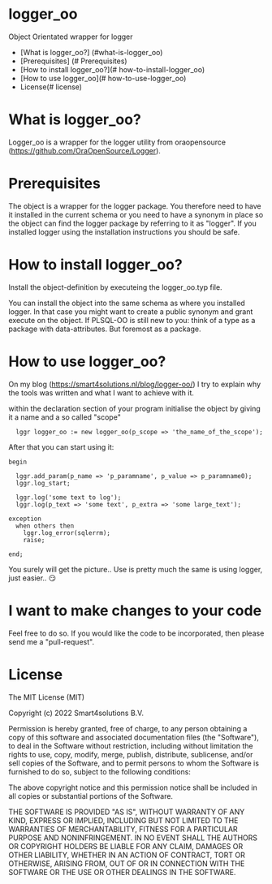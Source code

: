 # logger_oo
Object Orientated wrapper for logger

- [What is logger_oo?] (#what-is-logger_oo)
- [Prerequisites] (# Prerequisites)
- [How to install logger_oo?](# how-to-install-logger_oo)
- [How to use logger_oo](# how-to-use-logger_oo)
- License(# license)

# What is logger_oo?
Logger_oo is a wrapper for the logger utility from oraopensource (https://github.com/OraOpenSource/Logger).

# Prerequisites
The object is a wrapper for the logger package. You therefore need to have it installed in the current schema or you need to have a synonym in place so the object can find the logger package by referring to it as "logger".
If you installed logger using the installation instructions you should be safe.

# How to install logger_oo?
Install the object-definition by executeing the logger_oo.typ file.

You can install the object into the same schema as where you installed logger. In that case you might want to create a public synonym and grant execute on the object.
If PLSQL-OO is still new to you: think of a type as a package with data-attributes. But foremost as a package.

# How to use logger_oo?

On my blog (https://smart4solutions.nl/blog/logger-oo/) I try to explain why the tools was written and what I want to achieve with it.

within the declaration section of your program initialise the object by giving it a name and a so called "scope"

```
  lggr logger_oo := new logger_oo(p_scope => 'the_name_of_the_scope');
```
After that you can start using it:
```
begin

  lggr.add_param(p_name => 'p_paramname', p_value => p_paramname0);
  lggr.log_start;

  lggr.log('some text to log');
  lggr.log(p_text => 'some text', p_extra => 'some large_text');

exception
  when others then
    lggr.log_error(sqlerrm);
    raise;

end;
```
You surely will get the picture.. Use is pretty much the same is using logger, just easier.. :smirk:

# I want to make changes to your code
Feel free to do so. If you would like the code to be incorporated, then please send me a "pull-request".

# License

The MIT License (MIT)

Copyright (c) 2022 Smart4solutions B.V.

Permission is hereby granted, free of charge, to any person obtaining a copy
of this software and associated documentation files (the "Software"), to deal
in the Software without restriction, including without limitation the rights
to use, copy, modify, merge, publish, distribute, sublicense, and/or sell
copies of the Software, and to permit persons to whom the Software is
furnished to do so, subject to the following conditions:

The above copyright notice and this permission notice shall be included in all
copies or substantial portions of the Software.

THE SOFTWARE IS PROVIDED "AS IS", WITHOUT WARRANTY OF ANY KIND, EXPRESS OR
IMPLIED, INCLUDING BUT NOT LIMITED TO THE WARRANTIES OF MERCHANTABILITY,
FITNESS FOR A PARTICULAR PURPOSE AND NONINFRINGEMENT. IN NO EVENT SHALL THE
AUTHORS OR COPYRIGHT HOLDERS BE LIABLE FOR ANY CLAIM, DAMAGES OR OTHER
LIABILITY, WHETHER IN AN ACTION OF CONTRACT, TORT OR OTHERWISE, ARISING FROM,
OUT OF OR IN CONNECTION WITH THE SOFTWARE OR THE USE OR OTHER DEALINGS IN THE
SOFTWARE.
